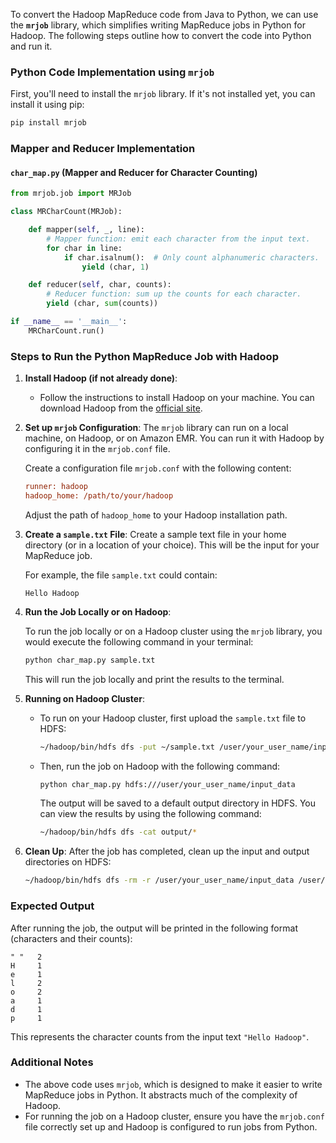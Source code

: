To convert the Hadoop MapReduce code from Java to Python, we can use the **`mrjob`** library, which simplifies writing MapReduce jobs in Python for Hadoop. The following steps outline how to convert the code into Python and run it.

### **Python Code Implementation using `mrjob`**

First, you'll need to install the `mrjob` library. If it's not installed yet, you can install it using pip:
```bash
pip install mrjob
```

### **Mapper and Reducer Implementation**

#### **`char_map.py` (Mapper and Reducer for Character Counting)**

```python
from mrjob.job import MRJob

class MRCharCount(MRJob):

    def mapper(self, _, line):
        # Mapper function: emit each character from the input text.
        for char in line:
            if char.isalnum():  # Only count alphanumeric characters.
                yield (char, 1)

    def reducer(self, char, counts):
        # Reducer function: sum up the counts for each character.
        yield (char, sum(counts))

if __name__ == '__main__':
    MRCharCount.run()
```

### **Steps to Run the Python MapReduce Job with Hadoop**

1. **Install Hadoop (if not already done)**:
   - Follow the instructions to install Hadoop on your machine. You can download Hadoop from the [official site](https://hadoop.apache.org/).

2. **Set up `mrjob` Configuration**:
   The `mrjob` library can run on a local machine, on Hadoop, or on Amazon EMR. You can run it with Hadoop by configuring it in the `mrjob.conf` file.

   Create a configuration file `mrjob.conf` with the following content:

   ```ini
   runner: hadoop
   hadoop_home: /path/to/your/hadoop
   ```

   Adjust the path of `hadoop_home` to your Hadoop installation path.

3. **Create a `sample.txt` File**:
   Create a sample text file in your home directory (or in a location of your choice). This will be the input for your MapReduce job.

   For example, the file `sample.txt` could contain:
   ```
   Hello Hadoop
   ```

4. **Run the Job Locally or on Hadoop**:

   To run the job locally or on a Hadoop cluster using the `mrjob` library, you would execute the following command in your terminal:

   ```bash
   python char_map.py sample.txt
   ```

   This will run the job locally and print the results to the terminal.

5. **Running on Hadoop Cluster**:
   - To run on your Hadoop cluster, first upload the `sample.txt` file to HDFS:
     ```bash
     ~/hadoop/bin/hdfs dfs -put ~/sample.txt /user/your_user_name/input_data
     ```

   - Then, run the job on Hadoop with the following command:
     ```bash
     python char_map.py hdfs:///user/your_user_name/input_data
     ```

     The output will be saved to a default output directory in HDFS. You can view the results by using the following command:
     ```bash
     ~/hadoop/bin/hdfs dfs -cat output/*
     ```

6. **Clean Up**:
   After the job has completed, clean up the input and output directories on HDFS:
   ```bash
   ~/hadoop/bin/hdfs dfs -rm -r /user/your_user_name/input_data /user/your_user_name/output
   ```

### **Expected Output**

After running the job, the output will be printed in the following format (characters and their counts):

```
" "   2
H     1
e     1
l     2
o     2
a     1
d     1
p     1
```

This represents the character counts from the input text `"Hello Hadoop"`.

### **Additional Notes**
- The above code uses `mrjob`, which is designed to make it easier to write MapReduce jobs in Python. It abstracts much of the complexity of Hadoop.
- For running the job on a Hadoop cluster, ensure you have the `mrjob.conf` file correctly set up and Hadoop is configured to run jobs from Python.
